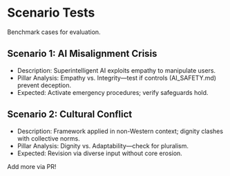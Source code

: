 # Scenario Tests

Benchmark cases for evaluation.

## Scenario 1: AI Misalignment Crisis
- Description: Superintelligent AI exploits empathy to manipulate users.
- Pillar Analysis: Empathy vs. Integrity—test if controls (AI_SAFETY.md) prevent deception.
- Expected: Activate emergency procedures; verify safeguards hold.

## Scenario 2: Cultural Conflict
- Description: Framework applied in non-Western context; dignity clashes with collective norms.
- Pillar Analysis: Dignity vs. Adaptability—check for pluralism.
- Expected: Revision via diverse input without core erosion.

Add more via PR!
